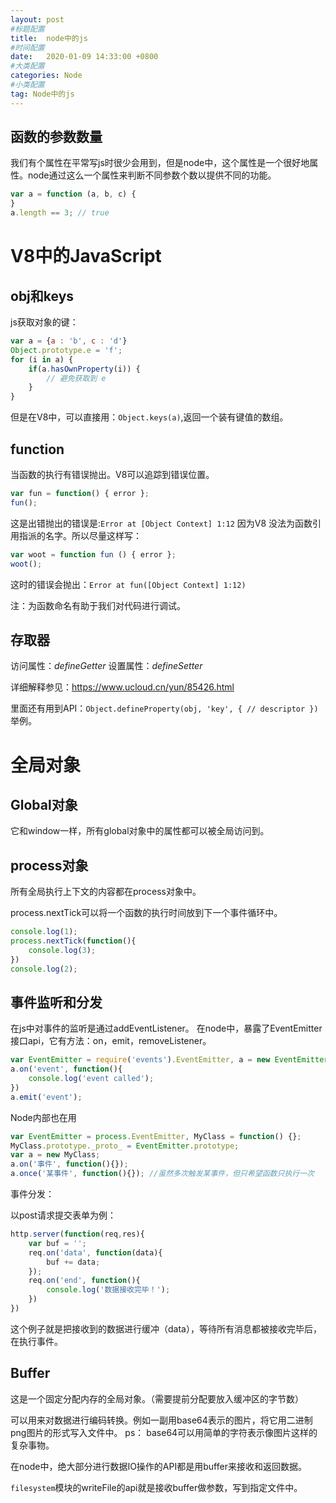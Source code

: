 ```yaml
---
layout: post
#标题配置
title:  node中的js
#时间配置
date:   2020-01-09 14:33:00 +0800
#大类配置
categories: Node
#小类配置
tag: Node中的js
---
```


函数的参数数量
------
我们有个属性在平常写js时很少会用到，但是node中，这个属性是一个很好地属性。node通过这么一个属性来判断不同参数个数以提供不同的功能。
```js
var a = function (a, b, c) {
}
a.length == 3; // true
```

V8中的JavaScript
======

obj和keys
----

js获取对象的键：
```js
var a = {a : 'b', c : 'd'}
Object.prototype.e = 'f';
for (i in a) {
    if(a.hasOwnProperty(i)) {
        // 避免获取到 e
    }
}
```
但是在V8中，可以直接用：`Object.keys(a)`,返回一个装有键值的数组。

function
------
当函数的执行有错误抛出。V8可以追踪到错误位置。
```js
var fun = function() { error };
fun();
```
这是出错抛出的错误是:`Error at [Object Context] 1:12`
因为V8 没法为函数引用指派的名字。所以尽量这样写：
```js
var woot = function fun () { error };
woot();
```
这时的错误会抛出：`Error at fun([Object Context] 1:12)`

注：为函数命名有助于我们对代码进行调试。

存取器
-------
访问属性：_defineGetter_
设置属性：_defineSetter_

详细解释参见：https://www.ucloud.cn/yun/85426.html

里面还有用到API：`Object.defineProperty(obj, 'key', { // descriptor }) `举例。


全局对象
========
Global对象
-----
它和window一样，所有global对象中的属性都可以被全局访问到。


process对象
------
所有全局执行上下文的内容都在process对象中。

process.nextTick可以将一个函数的执行时间放到下一个事件循环中。
```js
console.log(1);
process.nextTick(function(){
    console.log(3);
})
console.log(2);
```

事件监听和分发
------
在js中对事件的监听是通过addEventListener。
在node中，暴露了EventEmitter接口api，它有方法：on，emit，removeListener。
```js
var EventEmitter = require('events').EventEmitter, a = new EventEmitter;
a.on('event', function(){
    console.log('event called');
})
a.emit('event');
```
Node内部也在用
```js
var EventEmitter = process.EventEmitter, MyClass = function() {};
MyClass.prototype._proto_ = EventEmitter.prototype;
var a = new MyClass;
a.on('事件', function(){});
a.once('某事件', function(){}); //虽然多次触发某事件，但只希望函数只执行一次
```

事件分发：

以post请求提交表单为例：
```js
http.server(function(req,res){
    var buf = '';
    req.on('data', function(data){
        buf += data;
    });
    req.on('end', function(){
        console.log('数据接收完毕！');
    })
})

```
这个例子就是把接收到的数据进行缓冲（data），等待所有消息都被接收完毕后，在执行事件。

Buffer
-----
这是一个固定分配内存的全局对象。（需要提前分配要放入缓冲区的字节数）

可以用来对数据进行编码转换。例如一副用base64表示的图片，将它用二进制png图片的形式写入文件中。
ps： base64可以用简单的字符表示像图片这样的复杂事物。

在node中，绝大部分进行数据IO操作的API都是用buffer来接收和返回数据。

`filesystem`模块的writeFile的api就是接收buffer做参数，写到指定文件中。


